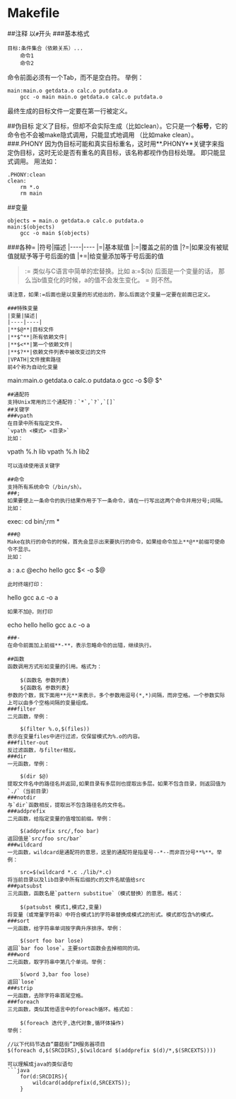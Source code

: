 Makefile
========
##注释
以`#`开头
###基本格式
```
目标:条件集合（依赖关系）...
    命令1
    命令2
```
命令前面必须有一个Tab，而不是空白符。
举例：
```
main:main.o getdata.o calc.o putdata.o
    gcc -o main main.o getdata.o calc.o putdata.o
```
最终生成的目标文件一定要在第一行被定义。

##伪目标
定义了目标，但却不会实际生成（比如clean）。它只是一个**标号**，它的命令也不会被make隐式调用，只能显式地调用
（比如make clean）。
###.PHONY
因为伪目标可能和真实目标重名，这时用**.PHONY**关键字来指定伪目标，这时无论是否有重名的真目标，该名称都视作伪目标处理。
即只能显式调用。
用法如：
```
.PHONY:clean
clean:
    rm *.o
    rm main
```

##变量

```
objects = main.o getdata.o calc.o putdata.o
main:$(objects)
    gcc -o main $(objects)
```
###各种=
|符号|描述
|----|----
|=|基本赋值
|:=|覆盖之前的值
|?=|如果没有被赋值就赋予等于号后面的值
|+=|给变量添加等于号后面的值

>:= 类似与C语言中简单的宏替换。比如 a:=$(b) 后面是一个变量的话，
那么当b值变化的时候，a的值不会发生变化。 = 则不然。

```
请注意，如果:=后面也是以变量的形式给出的，那么后面这个变量一定要在前面已定义。

###特殊变量
|变量|描述|
|----|----|
|**$@**|目标文件
|**$^**|所有依赖文件|
|**$<**|第一个依赖文件|
|**$?**|依赖文件列表中被改变过的文件
|VPATH|文件搜索路径
前4个称为自动化变量
```
main:main.o getdata.o calc.o putdata.o
    gcc -o $@ $^
```
##通配符
支持Unix常用的三个通配符：`*`,`?`,`[]`
##关键字
###vpath 
在目录中所有指定文件。  
`vpath <模式> <目录>`  
比如：
```
vpath %.h lib
vpath %.h lib2
```
可以连续使用该关键字

##命令 
支持所有系统命令（/bin/sh）。
###;
如果要使上一条命令的执行结果作用于下一条命令，请在一行写出这两个命令并用分号;间隔。  
比如：
```
exec:
    cd bin/;rm *
```
###@
Make在执行的命令的时候，首先会显示出来要执行的命令，如果给命令加上**@**前缀可使命令不显示。  
比如：
```
a : a.c
    @echo hello
    gcc $< -o $@
```
此时终端打印：
```
hello
gcc a.c -o a
```
如果不加@，则打印
```
echo hello
hello
gcc a.c -o a
```
###- 
在命令前面加上前缀**-**，表示忽略命令的出错，继续执行。

##函数
函数调用方式形如变量的引用。格式为：

	$(函数名 参数列表)
	${函数名 参数列表}
参数的个数，我下面用**元**来表示，多个参数用逗号(*,*)间隔，而非空格。一个参数实际上可以由多个空格间隔的变量组成。
###filter
二元函数，举例：

    $(filter %.o,$(files))
表示在变量files中进行过滤，仅保留模式为%.o的内容。
###filter-out
反过滤函数，与filter相反。
###dir
一元函数，举例：  

	$(dir $@)
提取文件名中的路径名并返回,如果目录有多层则也提取出多层。如果不包含目录，则返回值为`./`（当前目录）
###notdir
与`dir`函数相反，提取出不包含路径名的文件名。
###addprefix
二元函数，给指定变量的值增加前缀。举例：

	$(addprefix src/,foo bar)
返回值是`src/foo src/bar`
###wildcard
一元函数，wildcard是通配符的意思，这里的通配符是指星号--*--而非百分号**%**。举例：

	src=$(wildcard *.c ./lib/*.c)
将当前目录以及lib目录中所有后缀的c的文件名赋值给src
###patsubst
三元函数，函数名是`pattern substitue`（模式替换）的意思。格式：

	$(patsubst 模式1,模式2,变量)
将变量（或常量字符串）中符合模式1的字符串替换成模式2的形式。模式即包含%的模式。
###sort
一元函数，给字符串单词按字典升序排序。举例：

	$(sort foo bar lose)
返回`bar foo lose`。主要sort函数会去掉相同的词。
###word
二元函数，取字符串中第几个单词。举例：

	$(word 3,bar foo lose)
返回`lose`
###strip
一元函数，去除字符串首尾空格。
###foreach
三元函数，类似其他语言中的foreach循环。格式如：

	$(foreach 迭代子,迭代对象,循环体操作)
举例：
```
	//以下代码节选自“蘑菇街”IM服务器项目
	$(foreach d,$(SRCDIRS),$(wildcard $(addprefix $(d)/*,$(SRCEXTS))))
```
可以理解成java的类似语句
```java
	for(d:SRCDIRS){
		wildcard(addprefix(d,SRCEXTS));
	}
```
